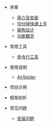 * 序章
  * [简介及安装](README.md)
  * [10分钟快速上手](foreword/10分钟上手.md)
  * [架构设计](foreword/架构设计.md)
  * [功能概览](foreword/功能概览.md)

* 常用工具
  * [命令行工具](command/cmdline.md)

* 使用说明
  * [AirSpider](usage/AirSpider.md)

* 项目示例

* 框架剖析

* 常见问题
    * [安装问题](question/安装问题.md)